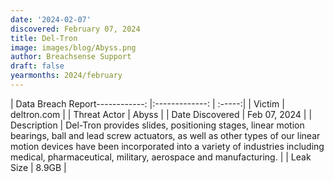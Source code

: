 ```yaml
---
date: '2024-02-07'
discovered: February 07, 2024
title: Del-Tron
image: images/blog/Abyss.png
author: Breachsense Support
draft: false
yearmonths: 2024/february
---
```


| Data Breach Report------------:     |:-------------:    | :-----:|
| Victim      | deltron.com      | 
| Threat Actor      | Abyss      | 
| Date Discovered      | Feb 07, 2024      | 
| Description      | Del-Tron provides slides, positioning stages, linear motion bearings, ball and lead screw actuators, as well as other types of our linear motion devices have been incorporated into a variety of industries including medical, pharmaceutical, military, aerospace and manufacturing.      | 
| Leak Size      | 8.9GB      | 

